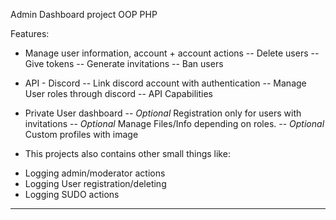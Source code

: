Admin Dashboard project OOP PHP

Features:

- Manage user information, account + account actions
-- Delete users
-- Give tokens
-- Generate invitations
-- Ban users

- API - Discord
-- Link discord account with authentication
-- Manage User roles through discord
-- API Capabilities

- Private User dashboard
-- *Optional* Registration only for users with invitations
-- *Optional* Manage Files/Info depending on roles.
-- *Optional* Custom profiles with image

+ This projects also contains other small things like:

- Logging admin/moderator actions
- Logging User registration/deleting
- Logging SUDO actions

-----------------------------------------------------------------
